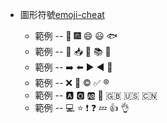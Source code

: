 - 圖形符號[emoji-cheat](http://www.emoji-cheat-sheet.com/)  

  - 範例 -- :tada: :fireworks: :smile: :smiley: :fish:
  - 範例 -- :email: :inbox_tray: :date: :books: :pushpin:
  - 範例 -- :arrow_right: :arrow_left: :arrow_forward: :arrow_backward: :link:
  - 範例 -- :x: :100: :copyright: :white_check_mark: :registered:
  - 範例 -- :a: :o2: :ab: :no_entry_sign: :uk: :us: :cn:
  - 範例 -- :computer: :star: :exclamation: :question: :zzz: :thumbsup: :ok_hand:
